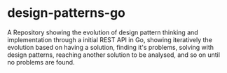 # design-patterns-go
A Repository showing the evolution of design pattern thinking and implementation through a initial REST API in Go, showing iteratively the evolution based on having a solution, finding it's problems, solving with design patterns, reaching another solution to be analysed, and so on until no problems are found.
